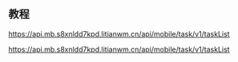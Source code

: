 ## 教程

https://api.mb.s8xnldd7kpd.litianwm.cn/api/mobile/task/v1/taskList

https://api.mb.s8xnldd7kpd.litianwm.cn/api/mobile/task/v1/taskList